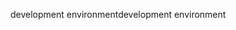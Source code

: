 <span data-ttu-id="90960-101">development environment</span><span class="sxs-lookup"><span data-stu-id="90960-101">development environment</span></span>